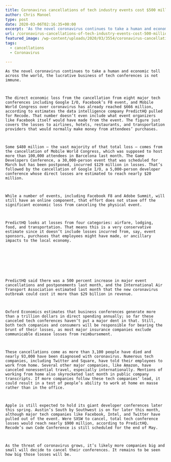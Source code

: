```yaml
---
title: Coronavirus cancellations of tech industry events cost $500 million at least
author: Chris Manoel
type: post
date: 2020-03-06T02:16:35+00:00
excerpt: 'As the novel coronavirus continues to take a human and economic toll across the world, the lucrative business of tech conferences is not immune. The direct economic loss from the cancellation from eight major tech conferences including Google I/O, Facebook’s F8 event, and Mobile World Congress over coronavirus has already reached $666 million, according to&hellip;'
url: /coronavirus-cancellations-of-tech-industry-events-cost-500-million-at-least/
featured_image: /wp-content/uploads/2020/03/3554/coronavirus-cancellations-of-tech-industry-events-cost-500-million-at-least.jpeg
tags:
  - cancellations
  - Coronavirus

---
```

  
    As the novel coronavirus continues to take a human and economic toll across the world, the lucrative business of tech conferences is not immune.
  
  
  
    The direct economic loss from the cancellation from eight major tech conferences including Google I/O, Facebook’s F8 event, and Mobile World Congress over coronavirus has already reached $666 million, according to estimates the data intelligence company PredictHQ pulled for Recode. That number doesn’t even include what event organizers like Facebook itself would have made from the event. The figure just covers the losses to airlines, hotels, restaurants, and transportation providers that would normally make money from attendees’ purchases.
  
  
  
    Some $480 million — the vast majority of that total loss — comes from the cancellation of Mobile World Congress, which was supposed to host more than 100,000 attendees in Barcelona last month. The Game Developers Conference, a 30,000-person event that was scheduled for March but has been postponed, incurred $129 million in losses. That’s followed by the cancellation of Google I/O, a 5,000-person developer conference whose direct losses are estimated to reach nearly $20 million.
  
  
  
    While a number of events, including Facebook F8 and Adobe Summit, will still have an online component, that effort does not stave off the significant economic loss from canceling the physical event.
  
  
  
    PredictHQ looks at losses from four categories: airfare, lodging, food, and transportation. That means this is a very conservative estimate since it doesn’t include losses incurred from, say, event sponsors, purchases that employees might have made, or ancillary impacts to the local economy.
  
  
  
    
    
  
  
  
    PredictHQ said there was a 500 percent increase in major event cancellations and postponements last month, and the International Air Transport Association estimated last month that the new coronavirus outbreak could cost it more than $29 billion in revenue.
  
  
  
    Oxford Economics estimates that business conferences generate more than a trillion dollars in direct spending annually; so far these canceled tech conferences haven’t put a major dent in that. Still, both tech companies and consumers will be responsible for bearing the brunt of their losses, as most major insurance companies exclude communicable disease losses from reimbursement.
  
  
  
    These cancellations come as more than 3,100 people have died and nearly 93,000 have been diagnosed with coronavirus. Numerous tech companies, including Twitter and Square, have told their employees to work from home. Several other major companies, like Amazon, have canceled nonessential travel, especially internationally. Mentions of working from home also skyrocketed last month in public company transcripts. If more companies follow these tech companies’ lead, it could result in a test of people’s ability to work at home en masse rather than in the office.
  
  
  
    Apple is still expected to hold its giant developer conferences later this spring. Austin’s South by Southwest is on for later this month, although major tech companies like Facebook, Intel, and Twitter have pulled out of the event. Were SXSW to cancel, total tech conference losses would reach nearly $900 million, according to PredictHQ. Recode’s own Code Conference is still scheduled for the end of May.
  
  
  
    As the threat of coronavirus grows, it’s likely more companies big and small will decide to cancel their conferences. It remains to be seen how big those losses will be.
  
  
  
  
